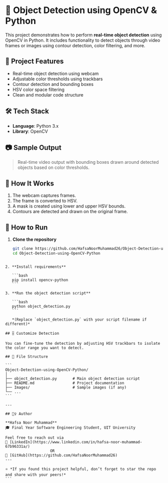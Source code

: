 # 🎯 Object Detection using OpenCV & Python

This project demonstrates how to perform **real-time object detection** using OpenCV in Python. It includes functionality to detect objects through video frames or images using contour detection, color filtering, and more.

## 📌 Project Features

- Real-time object detection using webcam
- Adjustable color thresholds using trackbars
- Contour detection and bounding boxes
- HSV color space filtering
- Clean and modular code structure

## 🛠️ Tech Stack

- **Language**: Python 3.x  
- **Library**: OpenCV

## 📷 Sample Output

> Real-time video output with bounding boxes drawn around detected objects based on color thresholds.

## 🧠 How It Works

1. The webcam captures frames.
2. The frame is converted to HSV.
3. A mask is created using lower and upper HSV bounds.
4. Contours are detected and drawn on the original frame.

## 🚀 How to Run

1. **Clone the repository**
   ```bash
   git clone https://github.com/HafsaNoorMuhammad26/Object-Detection-using-OpenCV-Python.git
   cd Object-Detection-using-OpenCV-Python
````

2. **Install requirements**

   ```bash
   pip install opencv-python
   ```

3. **Run the object detection script**

   ```bash
   python object_detection.py
   ```

   *(Replace `object_detection.py` with your script filename if different)*

## 🎚️ Customize Detection

You can fine-tune the detection by adjusting HSV trackbars to isolate the color range you want to detect.

## 📁 File Structure

```
Object-Detection-using-OpenCV-Python/
│
├── object_detection.py       # Main object detection script
├── README.md                 # Project documentation
├── Images/                   # Sample images (if any)
└── ...
```

---

## 🙋‍♀️ Author

**Hafsa Noor Muhammad**
🎓 Final Year Software Engineering Student, UIT University
 
Feel free to reach out via 
🔗 [LinkedIn](https://www.linkedin.com/in/hafsa-noor-muhammad-67b96331a/) 
                    OR 
🔗 [GitHub](https://github.com/HafsaNoorMuhammad26)
---

⭐ *If you found this project helpful, don’t forget to star the repo and share with your peers!*
```
